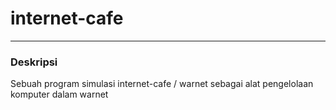 # internet-cafe

---

### **Deskripsi**
Sebuah program simulasi internet-cafe / warnet sebagai alat pengelolaan komputer dalam warnet